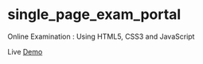 # single_page_exam_portal
Online Examination : Using HTML5, CSS3 and JavaScript 

Live <a href="https://ashiquehussain.github.io/single_page_exam_portal/"> Demo </a>
